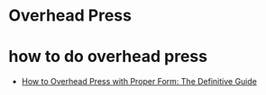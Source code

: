 # Overhead Press

# how to do overhead press

*   [How to Overhead Press with Proper Form: The Definitive Guide](https://stronglifts.com/overhead-press/)
